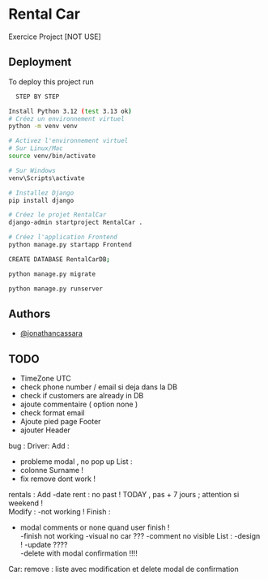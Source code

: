 # Rental Car

Exercice Project [NOT USE]



## Deployment

To deploy this project run

```bash
  STEP BY STEP

Install Python 3.12 (test 3.13 ok)
# Créez un environnement virtuel
python -m venv venv

# Activez l'environnement virtuel
# Sur Linux/Mac
source venv/bin/activate

# Sur Windows
venv\Scripts\activate

# Installez Django
pip install django

# Créez le projet RentalCar
django-admin startproject RentalCar .

# Créez l'application Frontend
python manage.py startapp Frontend

CREATE DATABASE RentalCarDB;

python manage.py migrate

python manage.py runserver
```

## Authors

- [@jonathancassara](https://www.github.com/jonathancassara)

## TODO

- TimeZone UTC
- check phone number / email si deja dans la DB 
- check if customers are already in DB 
- ajoute commentaire ( option none )  
- check format email 
-  Ajoute pied page Footer
- ajouter Header 

bug : 
Driver: 
Add  : 
- probleme modal , no pop up 
List : 
- colonne  Surname !  
- fix remove dont work ! 

rentals : 
Add
-date rent :  no past !  TODAY  ,  pas + 7 jours ; attention si weekend !  
Modify :
-not working ! 
Finish :
-  modal comments or none quand user finish !   
-finish not working 
-visual  no car ??? 
-comment no  visible 
List :
-design !
-update ????  
-delete with modal confirmation !!!! 

Car:
remove :
liste avec modification  et delete 
modal de confirmation






